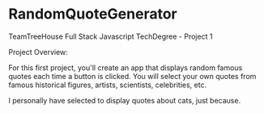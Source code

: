 # RandomQuoteGenerator
TeamTreeHouse Full Stack Javascript TechDegree - Project 1 

Project Overview:

For this first project, you'll create an app that displays random famous quotes each time a button is clicked. You will select your own quotes from famous historical figures, 
artists, scientists, celebrities, etc.

I personally have selected to display quotes about cats, just because.
